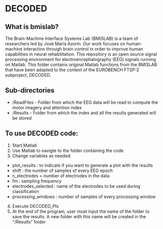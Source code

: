# DECODED
## What is bmislab?
The Brain-Machine Interface Systems Lab (BMISLAB) is a team of researchers led by José María Azorín. Our work focuses on human-machine interaction through brain control in order to improve human capabilities in neural rehabilitation. This repository is an open source signal processing environment for electroencephalography (EEG) signals running on Matlab. This folder contains original Matlab functions from the BMISLAB that have been adapted to the context of the EUROBENCH FTSP-2 subproject, DECODED.

## Sub-directories
- /ReadFiles - Folder from which the EEG data will be read to compute the motor imagery and attention index
- /Results - Folder from which the index and all the results generated will be stored

## To use DECODED code:
1. Start Matlab
2. Use Matlab to navigte to the folder containing the code
3. Change variables as needed:
  - plot_results : to indicate if you want to generate a plot with the results
  - shift : the number of samples of every EEG epoch
  - n_electrodes = number of electrodes in the data
  - fm : sampling frequency
  - electrodes_selected : name of the electrodes to be used during classification
  - processing_windows : number of samples of every processing window
4. Execute DECODED_PIs
5. At the end of the program, user must input the name of the folder to save the results. A new folder with this name will be created in the "/Results" folder
